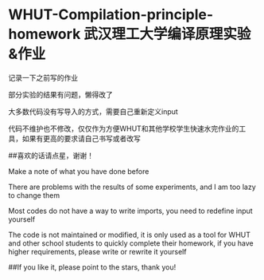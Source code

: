 # WHUT-Compilation-principle-homework 武汉理工大学编译原理实验&作业

记录一下之前写的作业

部分实验的结果有问题，懒得改了

大多数代码没有写导入的方式，需要自己重新定义input

代码不维护也不修改，仅仅作为方便WHUT和其他学校学生快速水完作业的工具，如果有更高的要求请自己书写或者改写

##喜欢的话请点星，谢谢！

Make a note of what you have done before

There are problems with the results of some experiments, and I am too lazy to change them

Most codes do not have a way to write imports, you need to redefine input yourself

The code is not maintained or modified, it is only used as a tool for WHUT and other school students to quickly complete their homework, if you have higher requirements, please write or rewrite it yourself

##If you like it, please point to the stars, thank you!
